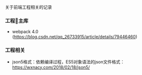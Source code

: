 关于前端工程相关的记录

### 工程主库

- webpack 4.0 (https://blog.csdn.net/qq_26733915/article/details/79446460)

### 工程相关
- json5格式：依赖编译过程，ES5对象语法的json文件格式：https://wxnacy.com/2018/02/18/json5/